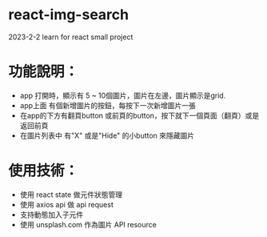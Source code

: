 # react-img-search
2023-2-2 learn for react small project

# 功能說明：
- app 打開時，顯示有 5 ~ 10個圖片，圖片在左邊，圖片顯示是grid. 
- app上面 有個新增圖片的按鈕，每按下一次新增圖片一張
- 在app的下方有翻頁button 或前頁的button，按下就下一個頁面（翻頁）或是返回前頁
- 在圖片列表中 有"X" 或是"Hide" 的小button 來隱藏圖片


# 使用技術：
- 使用 react state 做元件狀態管理
- 使用 axios api 做 api request
- 支持動態加入子元件
- 使用 unsplash.com 作為圖片 API resource